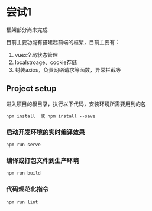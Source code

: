 # 尝试1

框架部分尚未完成

目前主要功能有搭建起前端的框架，目前主要有：
 1. vuex全局状态管理
 2. localstroage、cookie存储
 3. 封装axios，负责网络请求等函数，异常拦截等
 

## Project setup
进入项目的根目录，执行以下代码，安装环境所需要用到的包
```
npm install  或 npm install --save
```

### 启动开发环境的实时编译效果
```
npm run serve
```

### 编译或打包文件到生产环境
```
npm run build
```

### 代码规范化指令
```
npm run lint
```

